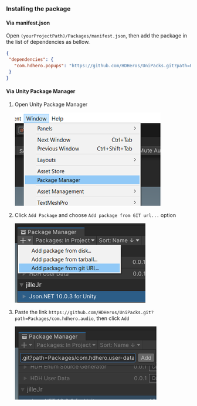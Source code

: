 ### Installing the package
#### Via manifest.json
Open `(yourProjectPath)/Packages/manifest.json`, then add the package in the list of dependencies as bellow.

 ```json
 {
  "dependencies": {
    "com.hdhero.popups": "https://github.com/HDHeros/UniPacks.git?path=Packages/com.hdhero.audio"
  }
}
```

#### Via Unity Package Manager
1. Open Unity Package Manager

   ![](https://github.com/HDHeros/UniPacks/blob/main/Docs/UserData/userdata_install_viaupm_1.png)
2. Click `Add Package` and choose `Add package from GIT url...` option

   ![](https://github.com/HDHeros/UniPacks/blob/main/Docs/UserData/userdata_install_viaupm_2.png)
3. Paste the link `https://github.com/HDHeros/UniPacks.git?path=Packages/com.hdhero.audio`, then click `Add`

   ![](https://github.com/HDHeros/UniPacks/blob/main/Docs/UserData/userdata_install_viaupm_3.png)
